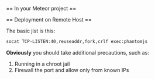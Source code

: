 

== In your Meteor project ==



== Deployment on Remote Host ==

The basic jist is this:

```bash
socat TCP-LISTEN:40,reuseaddr,fork,crlf exec:phantomjs
```

**Obviously** you should take additional precautions, such as:

1. Running in a chroot jail
2. Firewall the port and allow only from known IPs